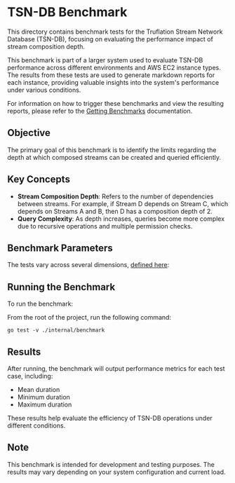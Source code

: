 # TSN-DB Benchmark

This directory contains benchmark tests for the Truflation Stream Network Database (TSN-DB), focusing on evaluating the performance impact of stream composition depth.

This benchmark is part of a larger system used to evaluate TSN-DB performance across different environments and AWS EC2 instance types. The results from these tests are used to generate markdown reports for each instance, providing valuable insights into the system's performance under various conditions.

For information on how to trigger these benchmarks and view the resulting reports, please refer to the [Getting Benchmarks](../../infra/docs/getting-benchmarks.md) documentation.

## Objective

The primary goal of this benchmark is to identify the limits regarding the depth at which composed streams can be created and queried efficiently.

## Key Concepts

- **Stream Composition Depth**: Refers to the number of dependencies between streams. For example, if Stream D depends on Stream C, which depends on Streams A and B, then D has a composition depth of 2.
- **Query Complexity**: As depth increases, queries become more complex due to recursive operations and multiple permission checks.

## Benchmark Parameters

The tests vary across several dimensions, [defined here](./constants.go):

## Running the Benchmark

To run the benchmark:

From the root of the project, run the following command:

```
go test -v ./internal/benchmark
```

## Results

After running, the benchmark will output performance metrics for each test case, including:

- Mean duration
- Minimum duration
- Maximum duration

These results help evaluate the efficiency of TSN-DB operations under different conditions.

## Note

This benchmark is intended for development and testing purposes. The results may vary depending on your system configuration and current load.